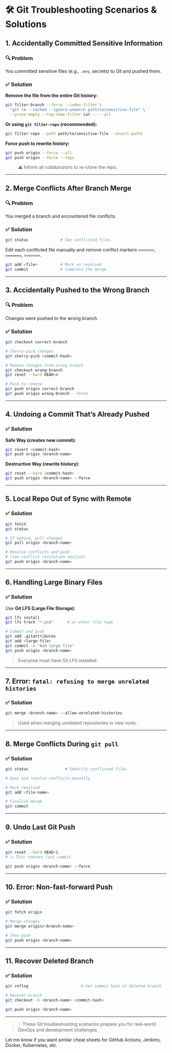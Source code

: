 # 🛠️ Git Troubleshooting Scenarios & Solutions

## 1. Accidentally Committed Sensitive Information

### 🔍 Problem

You committed sensitive files (e.g., `.env`, secrets) to Git and pushed them.

### ✅ Solution

**Remove the file from the entire Git history:**

```bash
git filter-branch --force --index-filter \
  "git rm --cached --ignore-unmatch path/to/sensitive-file" \
  --prune-empty --tag-name-filter cat -- --all
```

**Or using `git filter-repo` (recommended):**

```bash
git filter-repo --path path/to/sensitive-file --invert-paths
```

**Force push to rewrite history:**

```bash
git push origin --force --all
git push origin --force --tags
```

> ⚠️ Inform all collaborators to re-clone the repo.

---

## 2. Merge Conflicts After Branch Merge

### 🔍 Problem

You merged a branch and encountered file conflicts.

### ✅ Solution

```bash
git status              # See conflicted files
```

Edit each conflicted file manually and remove conflict markers `<<<<<<<`, `=======`, `>>>>>>>`.

```bash
git add <file>          # Mark as resolved
git commit              # Complete the merge
```

---

## 3. Accidentally Pushed to the Wrong Branch

### 🔍 Problem

Changes were pushed to the wrong branch.

### ✅ Solution

```bash
git checkout correct-branch

# Cherry-pick changes
git cherry-pick <commit-hash>

# Remove changes from wrong branch
git checkout wrong-branch
git reset --hard HEAD~n

# Push to remote
git push origin correct-branch
git push origin wrong-branch --force
```

---

## 4. Undoing a Commit That’s Already Pushed

### ✅ Solution

**Safe Way (creates new commit):**

```bash
git revert <commit-hash>
git push origin <branch-name>
```

**Destructive Way (rewrite history):**

```bash
git reset --hard <commit-hash>
git push origin <branch-name> --force
```

---

## 5. Local Repo Out of Sync with Remote

### ✅ Solution

```bash
git fetch
git status

# If behind, pull changes
git pull origin <branch-name>

# Resolve conflicts and push
# (see conflict resolution section)
git push origin <branch-name>
```

---

## 6. Handling Large Binary Files

### ✅ Solution

Use **Git LFS (Large File Storage)**:

```bash
git lfs install
git lfs track "*.psd"      # or other file type

# Commit and push
git add .gitattributes
git add <large-file>
git commit -m "Add large file"
git push origin <branch-name>
```

> Everyone must have Git LFS installed.

---

## 7. Error: `fatal: refusing to merge unrelated histories`

### ✅ Solution

```bash
git merge <branch-name> --allow-unrelated-histories
```

> Used when merging unrelated repositories or new roots.

---

## 8. Merge Conflicts During `git pull`

### ✅ Solution

```bash
git status                # Identify conflicted files

# Open and resolve conflicts manually

# Mark resolved
git add <file-name>

# Finalize merge
git commit
```

---

## 9. Undo Last Git Push

### ✅ Solution

```bash
git reset --hard HEAD~1
# ⚠️ This removes last commit

git push origin <branch-name> --force
```

---

## 10. Error: Non-fast-forward Push

### ✅ Solution

```bash
git fetch origin

# Merge changes
git merge origin/<branch-name>

# Then push
git push origin <branch-name>
```

---

## 11. Recover Deleted Branch

### ✅ Solution

```bash
git reflog                       # Get commit hash of deleted branch

# Recover branch
git checkout -b <branch-name> <commit-hash>

git push origin <branch-name>
```

---

> 💡 These Git troubleshooting scenarios prepare you for real-world DevOps and development challenges.

Let me know if you want similar cheat sheets for GitHub Actions, Jenkins, Docker, Kubernetes, etc.
